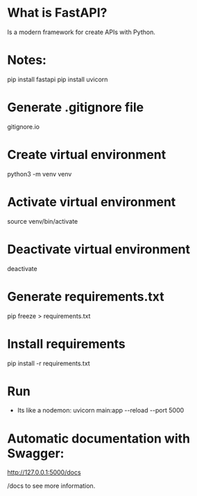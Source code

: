 # What is FastAPI? 

Is a modern framework for create APIs with Python. 

# Notes: 

pip install fastapi
pip install uvicorn
# Generate .gitignore file 
gitignore.io
# Create virtual environment
python3 -m venv venv
# Activate virtual environment
source venv/bin/activate
# Deactivate virtual environment
deactivate
# Generate requirements.txt
pip freeze > requirements.txt
# Install requirements
pip install -r requirements.txt

# Run
- Its like a nodemon: 
uvicorn main:app --reload --port 5000


# Automatic documentation with Swagger: 

http://127.0.0.1:5000/docs

/docs to see more information. 